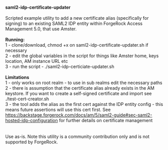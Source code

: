 <b>saml2-idp-certificate-updater</b>
<br/>
<br/>
Scripted example utility to add a new certificate alias (specifically for signing) to an existing SAML2 IDP entity within ForgeRock Access Management 5.0, that use Amster.
<br/>
<br/>
<b>Running: </b>
<br/>
1 - clone/download, chmod +x on saml2-idp-certificate-updater.sh if necessary <br/>
2 - edit the global variables in the script for things like Amster home, keys location, AM instance URL etc <br/>
3 - run the script - ./saml2-idp-certiciate-updater.sh <br/>
<br/>
<b>Limitations</b><br/>
1 - only works on root realm - to use in sub realms edit the necessary paths <br/>
2 - there is assumption that the certificate alias already exists in the AM keystore.  If you want to create a self-signed certificate and import see ./test-cert-creator.sh <br/>
3 - the tool adds the alias as the first cert against the IDP entity config - this means future assertions will use this cert first. See https://backstage.forgerock.com/docs/am/5/saml2-guide#sec-saml2-hosted-idp-configuration for further details on certificate management<br/>
<br/>
<br/>
Use as-is.  Note this utility is a community contribution only and is not supported by ForgeRock.
<br/>


